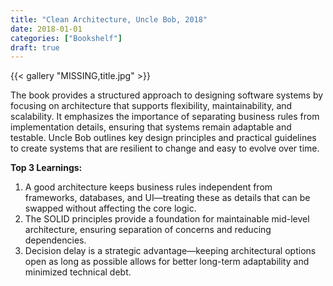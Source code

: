 ```yaml
---
title: "Clean Architecture, Uncle Bob, 2018"
date: 2018-01-01
categories: ["Bookshelf"]
draft: true
---
```


{{< gallery "MISSING,title.jpg" >}}

The book provides a structured approach to designing software systems by focusing on architecture that supports flexibility, maintainability, and scalability. It emphasizes the importance of separating business rules from implementation details, ensuring that systems remain adaptable and testable. Uncle Bob outlines key design principles and practical guidelines to create systems that are resilient to change and easy to evolve over time.

**Top 3 Learnings:**

1. A good architecture keeps business rules independent from frameworks, databases, and UI—treating these as details that can be swapped without affecting the core logic.
2. The SOLID principles provide a foundation for maintainable mid-level architecture, ensuring separation of concerns and reducing dependencies.
3. Decision delay is a strategic advantage—keeping architectural options open as long as possible allows for better long-term adaptability and minimized technical debt.
